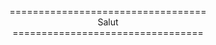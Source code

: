 <p align ="center">
  ================================== <br>
  <emp>Salut</emp> <br> 
  =================================
</p>
